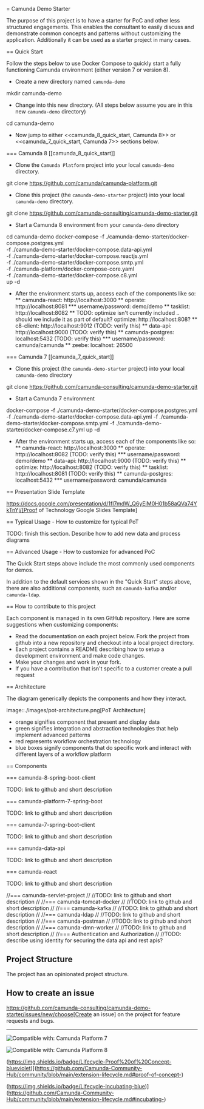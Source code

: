 = Camunda Demo Starter

The purpose of this project is to have a starter for PoC and other less structured engagements. This enables the consultant to easily discuss and demonstrate common concepts and patterns without customizing the application. Additionally it can be used as a starter project in many cases.


== Quick Start

Follow the steps below to use Docker Compose to quickly start a fully functioning Camunda environment (either version 7 or version 8).

* Create a new directory named `camunda-demo`

 mkdir camunda-demo

* Change into this new directory. (All steps below assume you are in this new `camunda-demo` directory)

 cd camunda-demo

* Now jump to either <<camunda_8_quick_start, Camunda 8>> or <<camunda_7_quick_start, Camunda 7>> sections below.

=== Camunda 8 [[camunda_8_quick_start]]

* Clone the `Camunda Platform` project into your local `camunda-demo` directory.

 git clone https://github.com/camunda/camunda-platform.git

* Clone this project (the `camunda-demo-starter` project) into your local `camunda-demo` directory.

 git clone https://github.com/camunda-consulting/camunda-demo-starter.git

* Start a Camunda 8 environment from your `camunda-demo` directory

 cd camunda-demo
 docker-compose -f ./camunda-demo-starter/docker-compose.postgres.yml \
                -f ./camunda-demo-starter/docker-compose.data-api.yml \
                -f ./camunda-demo-starter/docker-compose.reactjs.yml \
                -f ./camunda-demo-starter/docker-compose.smtp.yml \
                -f ./camunda-platform/docker-compose-core.yaml \
                -f ./camunda-demo-starter/docker-compose.c8.yml \
                up -d

* After the environment starts up, access each of the components like so:
** camunda-react: http://localhost:3000
** operate: http://localhost:8081
*** username/password: demo/demo
** tasklist: http://localhost:8082
** TODO: optimize isn't currently included .. should we include it as part of default? optimize: http://localhost:808?
** c8-client: http://localhost:9012 (TODO: verify this)
** data-api: http://localhost:9000 (TODO: verify this)
** camunda-postgres: localhost:5432 (TODO: verify this)
*** username/password: camunda/camunda
** zeebe: localhost: 26500

=== Camunda 7 [[camunda_7_quick_start]]

* Clone this project (the `camunda-demo-starter` project) into your local `camunda-demo` directory

 git clone https://github.com/camunda-consulting/camunda-demo-starter.git

* Start a Camunda 7 environment

 docker-compose  -f ./camunda-demo-starter/docker-compose.postgres.yml
                 -f ./camunda-demo-starter/docker-compose.data-api.yml
                 -f ./camunda-demo-starter/docker-compose.smtp.yml
                 -f ./camunda-demo-starter/docker-compose.c7.yml
                 up -d

* After the environment starts up, access each of the components like so:
** camunda-react: http://localhost:3000
** operate: http://localhost:8082 (TODO: verify this)
*** username/password: demo/demo
** data-api: http://localhost:9000 (TODO: verify this)
** optimize: http://localhost:8082 (TODO: verify this)
** tasklist: http://localhost:8081 (TODO: verify this)
** camunda-postgres: localhost:5432
*** username/password: camunda/camunda

== Presentation Slide Template

https://docs.google.com/presentation/d/1fI7mdW_Q6yEiM0H01b58aQVa74YkTnYj/[Proof of Technology Google Slides Template]

== Typical Usage - How to customize for typical PoT

TODO: finish this section. Describe how to add new data and process diagrams

== Advanced Usage - How to customize for advanced PoC

The Quick Start steps above include the most commonly used components for demos.

In addition to the default services shown in the "Quick Start" steps above, there are also additional components, such as `camunda-kafka` and/or `camunda-ldap`.

== How to contribute to this project

Each component is managed in its own GitHub repository. Here are some suggestions when customizing components:

* Read the documentation on each project below. Fork the project from github into a new repository and checkout into a local project directory.
* Each project contains a README describing how to setup a development environment and make code changes.
* Make your changes and work in your fork.
*  If you have a contribution that isn't specific to a customer create a pull request


== Architecture

The diagram generically depicts the components and how they interact.

image::./images/pot-architecture.png[PoT Architecture]

- orange signifies component that present and display data
- green signifies integration and abstraction technologies that help implement advanced patterns
- red represents workflow orchestration technology
- blue boxes signify components that do specific work and interact with different layers of a workflow platform

== Components

=== camunda-8-spring-boot-client

TODO: link to github and short description

=== camunda-platform-7-spring-boot

TODO: link to github and short description

=== camunda-7-spring-boot-client

TODO: link to github and short description

=== camunda-data-api

TODO: link to github and short description

=== camunda-react

TODO: link to github and short description

//=== camunda-servlet-project
//
//TODO: link to github and short description
//
//=== camunda-tomcat-docker
//
//TODO: link to github and short description
//
//=== camunda-kafka
//
//TODO: link to github and short description
//
//=== camunda-ldap
//
//TODO: link to github and short description
//
//=== camunda-postman
//
//TODO: link to github and short description
//
//=== camunda-dmn-worker
//
//TODO: link to github and short description
//
//=== Authentication and Authorization
//
//TODO: describe using identity for securing the data api and rest apis?



## Project Structure

The project has an opinionated project structure.


## How to create an issue

https://github.com/camunda-consulting/camunda-demo-starter/issues/new/choose[Create an issue] on the project for feature requests and bugs.


---


![Compatible with: Camunda Platform 7](https://img.shields.io/badge/Compatible%20with-Camunda%20Platform%207-26d07c)

![Compatible with: Camunda Platform 8](https://img.shields.io/badge/Compatible%20with-Camunda%20Platform%208-0072Ce)

(https://img.shields.io/badge/Lifecycle-Proof%20of%20Concept-blueviolet)](https://github.com/Camunda-Community-Hub/community/blob/main/extension-lifecycle.md#proof-of-concept-)

(https://img.shields.io/badge/Lifecycle-Incubating-blue)](https://github.com/Camunda-Community-Hub/community/blob/main/extension-lifecycle.md#incubating-)
